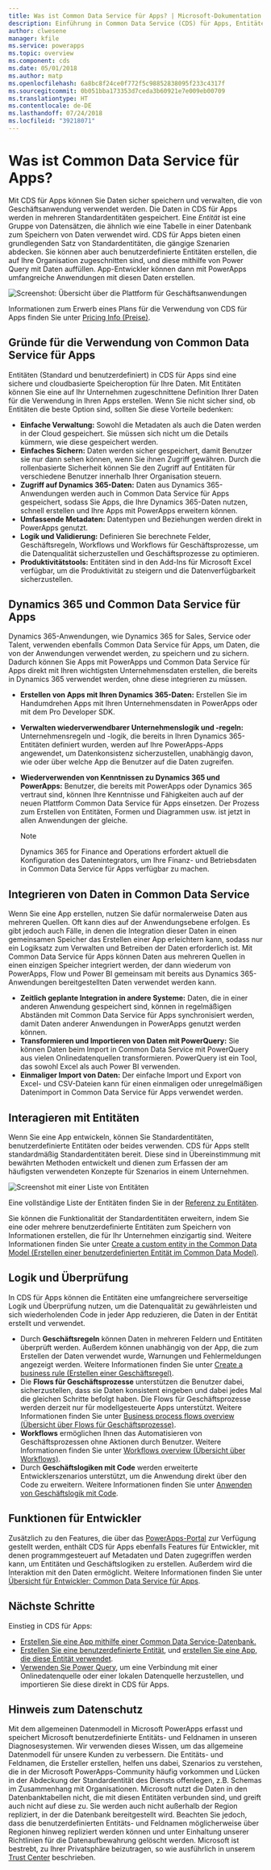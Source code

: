 ```yaml
---
title: Was ist Common Data Service für Apps? | Microsoft-Dokumentation
description: Einführung in Common Data Service (CDS) für Apps, Entitäten und serverseitige Logik
author: clwesene
manager: kfile
ms.service: powerapps
ms.topic: overview
ms.component: cds
ms.date: 05/01/2018
ms.author: matp
ms.openlocfilehash: 6a8bc8f24ce0f772f5c98852838095f233c4317f
ms.sourcegitcommit: 0b051bba173353d7ceda3b60921e7e009eb00709
ms.translationtype: HT
ms.contentlocale: de-DE
ms.lasthandoff: 07/24/2018
ms.locfileid: "39218071"
---
```

# <a name="what-is-common-data-service-for-apps"></a>Was ist Common Data Service für Apps?
Mit CDS für Apps können Sie Daten sicher speichern und verwalten, die von Geschäftsanwendung verwendet werden. Die Daten in CDS für Apps werden in mehreren Standardentitäten gespeichert. Eine *Entität* ist eine Gruppe von Datensätzen, die ähnlich wie eine Tabelle in einer Datenbank zum Speichern von Daten verwendet wird. CDS für Apps bieten einen grundlegenden Satz von Standardentitäten, die gängige Szenarien abdecken. Sie können aber auch benutzerdefinierte Entitäten erstellen, die auf Ihre Organisation zugeschnitten sind, und diese mithilfe von Power Query mit Daten auffüllen. App-Entwickler können dann mit PowerApps umfangreiche Anwendungen mit diesen Daten erstellen.

![Screenshot: Übersicht über die Plattform für Geschäftsanwendungen](./media/data-platform-cds-intro/platform.png "Plattformübersicht")

Informationen zum Erwerb eines Plans für die Verwendung von CDS für Apps finden Sie unter [Pricing Info (Preise)](../../administrator/pricing-billing-skus.md).

## <a name="why-use-common-data-service-for-apps"></a>Gründe für die Verwendung von Common Data Service für Apps
Entitäten (Standard und benutzerdefiniert) in CDS für Apps sind eine sichere und cloudbasierte Speicheroption für Ihre Daten. Mit Entitäten können Sie eine auf Ihr Unternehmen zugeschnittene Definition Ihrer Daten für die Verwendung in Ihren Apps erstellen. Wenn Sie nicht sicher sind, ob Entitäten die beste Option sind, sollten Sie diese Vorteile bedenken:

* **Einfache Verwaltung:** Sowohl die Metadaten als auch die Daten werden in der Cloud gespeichert. Sie müssen sich nicht um die Details kümmern, wie diese gespeichert werden.
* **Einfaches Sichern:** Daten werden sicher gespeichert, damit Benutzer sie nur dann sehen können, wenn Sie ihnen Zugriff gewähren. Durch die rollenbasierte Sicherheit können Sie den Zugriff auf Entitäten für verschiedene Benutzer innerhalb Ihrer Organisation steuern.
* **Zugriff auf Dynamics 365-Daten:** Daten aus Dynamics 365-Anwendungen werden auch in Common Data Service für Apps gespeichert, sodass Sie Apps, die Ihre Dynamics 365-Daten nutzen, schnell erstellen und Ihre Apps mit PowerApps erweitern können.
* **Umfassende Metadaten:** Datentypen und Beziehungen werden direkt in PowerApps genutzt.
* **Logik und Validierung:** Definieren Sie berechnete Felder, Geschäftsregeln, Workflows und Workflows für Geschäftsprozesse, um die Datenqualität sicherzustellen und Geschäftsprozesse zu optimieren.
* **Produktivitätstools:** Entitäten sind in den Add-Ins für Microsoft Excel verfügbar, um die Produktivität zu steigern und die Datenverfügbarkeit sicherzustellen.

## <a name="dynamics-365-and-the-common-data-service-for-apps"></a>Dynamics 365 und Common Data Service für Apps

Dynamics 365-Anwendungen, wie Dynamics 365 for Sales, Service oder Talent, verwenden ebenfalls Common Data Service für Apps, um Daten, die von der Anwendungen verwendet werden, zu speichern und zu sichern. Dadurch können Sie Apps mit PowerApps und Common Data Service für Apps direkt mit Ihren wichtigsten Unternehmensdaten erstellen, die bereits in Dynamics 365 verwendet werden, ohne diese integrieren zu müssen.

* **Erstellen von Apps mit Ihren Dynamics 365-Daten:** Erstellen Sie im Handumdrehen Apps mit Ihren Unternehmensdaten in PowerApps oder mit dem Pro Developer SDK.
* **Verwalten wiederverwendbarer Unternehmenslogik und -regeln:** Unternehmensregeln und -logik, die bereits in Ihren Dynamics 365-Entitäten definiert wurden, werden auf Ihre PowerApps-Apps angewendet, um Datenkonsistenz sicherzustellen, unabhängig davon, wie oder über welche App die Benutzer auf die Daten zugreifen.
* **Wiederverwenden von Kenntnissen zu Dynamics 365 und PowerApps:** Benutzer, die bereits mit PowerApps oder Dynamics 365 vertraut sind, können Ihre Kenntnisse und Fähigkeiten auch auf der neuen Plattform Common Data Service für Apps einsetzen. Der Prozess zum Erstellen von Entitäten, Formen und Diagrammen usw. ist jetzt in allen Anwendungen der gleiche.

    > [!NOTE]
    > Dynamics 365 for Finance and Operations erfordert aktuell die Konfiguration des Datenintegrators, um Ihre Finanz- und Betriebsdaten in Common Data Service für Apps verfügbar zu machen.

## <a name="integrating-data-into-the-common-data-service"></a>Integrieren von Daten in Common Data Service

Wenn Sie eine App erstellen, nutzen Sie dafür normalerweise Daten aus mehreren Quellen. Oft kann dies auf der Anwendungsebene erfolgen. Es gibt jedoch auch Fälle, in denen die Integration dieser Daten in einen gemeinsamen Speicher das Erstellen einer App erleichtern kann, sodass nur ein Logiksatz zum Verwalten und Betreiben der Daten erforderlich ist. Mit Common Data Service für Apps können Daten aus mehreren Quellen in einen einzigen Speicher integriert werden, der dann wiederum von PowerApps, Flow und Power BI gemeinsam mit bereits aus Dynamics 365-Anwendungen bereitgestellten Daten verwendet werden kann.

* **Zeitlich geplante Integration in andere Systeme:** Daten, die in einer anderen Anwendung gespeichert sind, können in regelmäßigen Abständen mit Common Data Service für Apps synchronisiert werden, damit Daten anderer Anwendungen in PowerApps genutzt werden können.
* **Transformieren und Importieren von Daten mit PowerQuery:** Sie können Daten beim Import in Common Data Service mit PowerQuery aus vielen Onlinedatenquellen transformieren. PowerQuery ist ein Tool, das sowohl Excel als auch Power BI verwenden.
* **Einmaliger Import von Daten:** Der einfache Import und Export von Excel- und CSV-Dateien kann für einen einmaligen oder unregelmäßigen Datenimport in Common Data Service für Apps verwendet werden.


## <a name="interacting-with-entities"></a>Interagieren mit Entitäten
Wenn Sie eine App entwickeln, können Sie Standardentitäten, benutzerdefinierte Entitäten oder beides verwenden. CDS für Apps stellt standardmäßig Standardentitäten bereit. Diese sind in Übereinstimmung mit bewährten Methoden entwickelt und dienen zum Erfassen der am häufigsten verwendeten Konzepte für Szenarios in einem Unternehmen.

![Screenshot mit einer Liste von Entitäten](./media/data-platform-cds-intro/entitylist.png "Entitätsliste")

Eine vollständige Liste der Entitäten finden Sie in der [Referenz zu Entitäten](https://docs.microsoft.com/powerapps/developer/common-data-service/reference/about-entity-reference).

Sie können die Funktionalität der Standardentitäten erweitern, indem Sie eine oder mehrere benutzerdefinierte Entitäten zum Speichern von Informationen erstellen, die für Ihr Unternehmen einzigartig sind. Weitere Informationen finden Sie unter [Create a custom entity in the Common Data Model (Erstellen einer benutzerdefinierten Entität im Common Data Model)](create-custom-entity.md).

## <a name="logic-and-validation"></a>Logik und Überprüfung
In CDS für Apps können die Entitäten eine umfangreichere serverseitige Logik und Überprüfung nutzen, um die Datenqualität zu gewährleisten und sich wiederholenden Code in jeder App reduzieren, die Daten in der Entität erstellt und verwendet.

* Durch **Geschäftsregeln** können Daten in mehreren Feldern und Entitäten überprüft werden. Außerdem können unabhängig von der App, die zum Erstellen der Daten verwendet wurde, Warnungen und Fehlermeldungen angezeigt werden. Weitere Informationen finden Sie unter [Create a business rule (Erstellen einer Geschäftsregel)](./data-platform-create-business-rule.md).
* Die **Flows für Geschäftsprozesse** unterstützen die Benutzer dabei, sicherzustellen, dass sie Daten konsistent eingeben und dabei jedes Mal die gleichen Schritte befolgt haben. Die Flows für Geschäftsprozesse werden derzeit nur für modellgesteuerte Apps unterstützt. Weitere Informationen finden Sie unter [Business process flows overview (Übersicht über Flows für Geschäftsprozesse)](/dynamics365/customer-engagement/customize/business-process-flows-overview).
* **Workflows** ermöglichen Ihnen das Automatisieren von Geschäftsprozessen ohne Aktionen durch Benutzer. Weitere Informationen finden Sie unter [Workflows overview (Übersicht über Workflows)](/dynamics365/customer-engagement/customize/workflow-processes).
* Durch **Geschäftslogiken mit Code** werden erweiterte Entwicklerszenarios unterstützt, um die Anwendung direkt über den Code zu erweitern. Weitere Informationen finden Sie unter [Anwenden von Geschäftslogik mit Code](../../developer/common-data-service/apply-business-logic-with-code.md).

## <a name="developer-capabilities"></a>Funktionen für Entwickler
Zusätzlich zu den Features, die über das [PowerApps-Portal](https://web.powerapps.com?utm_source=padocs&utm_medium=linkinadoc&utm_campaign=referralsfromdoc) zur Verfügung gestellt werden, enthält CDS für Apps ebenfalls Features für Entwickler, mit denen programmgesteuert auf Metadaten und Daten zugegriffen werden kann, um Entitäten und Geschäftslogiken zu erstellen. Außerdem wird die Interaktion mit den Daten ermöglicht. Weitere Informationen finden Sie unter [Übersicht für Entwickler: Common Data Service für Apps](../../developer/common-data-service/overview.md).

## <a name="next-steps"></a>Nächste Schritte
Einstieg in CDS für Apps:
* [Erstellen Sie eine App mithilfe einer Common Data Service-Datenbank.](../canvas-apps/data-platform-create-app-scratch.md)
* [Erstellen Sie eine benutzerdefinierte Entität](create-custom-entity.md), und [erstellen Sie eine App, die diese Entität verwendet](../canvas-apps/data-platform-create-app.md).
* [Verwenden Sie Power Query](./data-platform-cds-newentity-pq.md), um eine Verbindung mit einer Onlinedatenquelle oder einer lokalen Datenquelle herzustellen, und importieren Sie diese direkt in CDS für Apps.

## <a name="privacy-notice"></a>Hinweis zum Datenschutz
Mit dem allgemeinen Datenmodell in Microsoft PowerApps erfasst und speichert Microsoft benutzerdefinierte Entitäts- und Feldnamen in unseren Diagnosesystemen. Wir verwenden dieses Wissen, um das allgemeine Datenmodell für unsere Kunden zu verbessern. Die Entitäts- und Feldnamen, die Ersteller erstellen, helfen uns dabei, Szenarios zu verstehen, die in der Microsoft PowerApps-Community häufig vorkommen und Lücken in der Abdeckung der Standardentität des Diensts offenlegen, z.B. Schemas im Zusammenhang mit Organisationen. Microsoft nutzt die Daten in den Datenbanktabellen nicht, die mit diesen Entitäten verbunden sind, und greift auch nicht auf diese zu. Sie werden auch nicht außerhalb der Region repliziert, in der die Datenbank bereitgestellt wird. Beachten Sie jedoch, dass die benutzerdefinierten Entitäts- und Feldnamen möglicherweise über Regionen hinweg repliziert werden können und unter Einhaltung unserer Richtlinien für die Datenaufbewahrung gelöscht werden. Microsoft ist bestrebt, zu Ihrer Privatsphäre beizutragen, so wie ausführlich in unserem [Trust Center](https://www.microsoft.com/trustcenter/Privacy/default.aspx) beschrieben.
